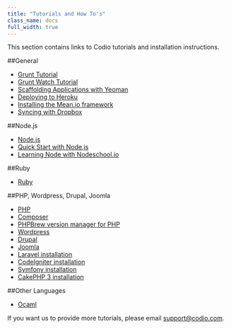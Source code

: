 ```yaml
---
title: "Tutorials and How To's"
class_name: docs
full_width: true
---
```


This section contains links to Codio tutorials and installation instructions.

##General
- [Grunt Tutorial](/docs/specifics/grunt)
- [Grunt Watch Tutorial](/docs/specifics/grunt-watch)
- [Scaffolding Applications with Yeoman](/docs/specifics/yeoman)
- [Deploying to Heroku](/docs/specifics/heroku)
- [Installing the Mean.io framework](/docs/specifics/meanio)
- [Syncing with Dropbox](/docs/specifics/dropbox)

##Node.js
- [Node.js](/docs/specifics/node)
- [Quick Start with Node.js](/docs/specifics/quick-node)
- [Learning Node with Nodeschool.io](/docs/specifics/nodeschool)

##Ruby
- [Ruby](/docs/specifics/ruby)

##PHP, Wordpress, Drupal, Joomla
- [PHP](/docs/specifics/php)
- [Composer](/docs/specifics/composer)
- [PHPBrew version manager for PHP](/docs/specifics/php-brew)
- [Wordpress](/docs/specifics/wordpress)
- [Drupal](/docs/specifics/drupal)
- [Joomla](/docs/specifics/joomla)
- [Laravel installation](/docs/specifics/laravel)
- [CodeIgniter installation](/docs/specifics/codeigniter)
- [Symfony installation](/docs/specifics/symfony)
- [CakePHP 3 installation](/docs/specifics/cakephp)

##Other Languages
- [Ocaml](/docs/specifics/ocaml)

If you want us to provide more tutorials, please email [support@codio.com](mailto:support@codio.com).
